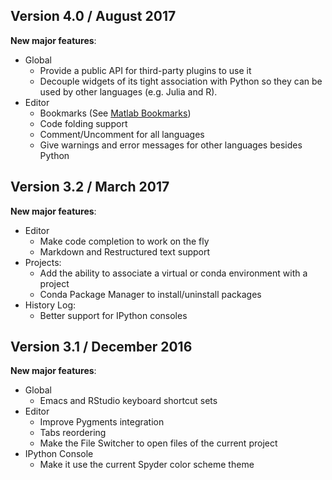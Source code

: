 ## Version 4.0 / August 2017

**New major features**:
* Global 
  - Provide a public API for third-party plugins to use it
  - Decouple widgets of its tight association with Python so they can be
    used by other languages (e.g. Julia and R).
* Editor
  - Bookmarks (See [Matlab Bookmarks](http://blogs.mathworks.com/community//2007/06/15/scroll-less-with-editor-bookmarks/))
  - Code folding support
  - Comment/Uncomment for all languages
  - Give warnings and error messages for other languages besides Python

## Version 3.2 / March 2017

**New major features**:
* Editor
    - Make code completion to work on the fly
    - Markdown and Restructured text support
* Projects:
    - Add the ability to associate a virtual or conda environment with a project
    - Conda Package Manager to install/uninstall packages
* History Log:
    - Better support for IPython consoles

## Version 3.1 / December 2016

**New major features**:
* Global
    - Emacs and RStudio keyboard shortcut sets
* Editor
    - Improve Pygments integration
    - Tabs reordering
    - Make the File Switcher to open files of the current project
* IPython Console
    - Make it use the current Spyder color scheme theme